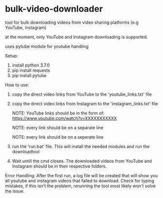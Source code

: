 # bulk-video-downloader
tool for bulk downloading videos from video sharing platforms (e.g YouTube, instagram)

at the moment, only YouTube and Instagram downloading is supported.

uses pytube module for youtube handling

Setup:
1. install python 3.7.0
2. pip install requests
3. pip install pytube

How to use:
1. copy the direct video links from YouTube to the 'youtube_links.txt' file

2. copy the direct video links from Instagram to the 'instagram_links.txt' file

	NOTE: YouTube links should be in the form of: https://www.youtube.com/watch?v=XXXXXXXXXXX

	NOTE: every link should be on a separate line

	NOTE: every link should be on a seperate line

3. run the 'run.bat' file. This will install the needed modules and run the downloadtool

4. Wait untill the cmd closes. The downloaded videos from YouTube and Instagram should be in their respective folders.

Error Handling:
After the first run, a log file will be created that will show you all youtube and instagram videos that failed to download. 
Check for typing mistakes, if this isn't the problem, rerunning the tool most likely won't solve the issue. 
